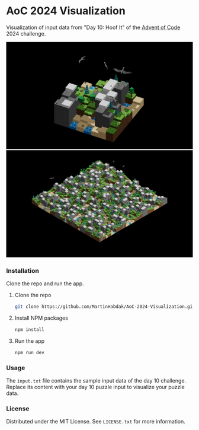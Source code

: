# AoC 2024 Visualization

Visualization of input data from "Day 10: Hoof It" of the [Advent of Code](https://adventofcode.com/) 2024 challenge.

![sampleInput](./src/assets/screenshotSampleInput.png)
![puzzleInput](./src/assets/screenshotPuzzleInput.png)

### Installation

Clone the repo and run the app.

1. Clone the repo
   ```sh
   git clone https://github.com/MartinHabdak/AoC-2024-Visualization.git
   ```
2. Install NPM packages
   ```sh
   npm install
   ```
3. Run the app
   ```sh
   npm run dev
   ```
   
### Usage

The `input.txt` file contains the sample input data of the day 10 challenge. Replace its content with your day 10 puzzle input to visualize your puzzle data.

### License

Distributed under the MIT License. See `LICENSE.txt` for more information.
   
